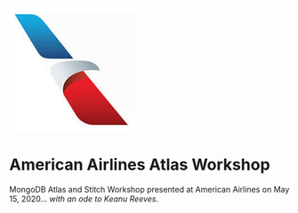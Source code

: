 ![AA Logo](/AALogo.jpg)
# American Airlines Atlas Workshop
MongoDB Atlas and Stitch Workshop presented at American Airlines on May 15, 2020... *with an ode to Keanu Reeves*.
